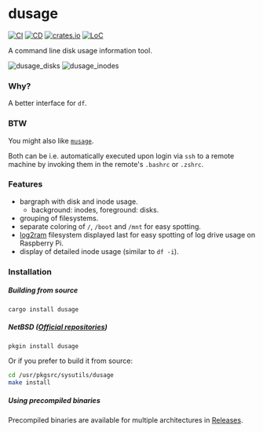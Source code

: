 # dusage

[![CI](https://github.com/mihaigalos/dusage/actions/workflows/ci.yaml/badge.svg)](https://github.com/mihaigalos/dusage/actions/workflows/ci.yaml) [![CD](https://github.com/mihaigalos/dusage/actions/workflows/cd.yaml/badge.svg)](https://github.com/mihaigalos/dusage/actions/workflows/cd.yaml) [![crates.io](https://img.shields.io/crates/d/dusage.svg)](https://crates.io/crates/dusage) [![LoC](https://tokei.rs/b1/github/mihaigalos/dusage)](https://github.com/mihaigalos/dusage)

A command line disk usage information tool.

![dusage_disks](screenshots/dusage_disks.png)
![dusage_inodes](screenshots/dusage_inodes.png)

### Why?

A better interface for `df`.

### BTW

You might also like [`musage`](https://github.com/mihaigalos/musage).

Both can be i.e. automatically executed upon login via `ssh` to a remote machine by invoking them in the remote's `.bashrc` or `.zshrc`.

### Features

* bargraph with disk and inode usage.
    * background: inodes, foreground: disks.
* grouping of filesystems.
* separate coloring of `/`, `/boot` and `/mnt` for easy spotting.
* [log2ram](https://github.com/azlux/log2ram) filesystem displayed last for easy spotting of log drive usage on Raspberry Pi.
* display of detailed inode usage (similar to `df -i`).

### Installation

##### Building from source

```bash
cargo install dusage
```
##### NetBSD ([Official repositories])
```bash
pkgin install dusage
```

Or if you prefer to build it from source:

```bash
cd /usr/pkgsrc/sysutils/dusage
make install
```

[Official repositories]: https://pkgsrc.se/sysutils/dusage/

##### Using precompiled binaries

Precompiled binaries are available for multiple architectures in [Releases](https://github.com/mihaigalos/dusage/releases).
